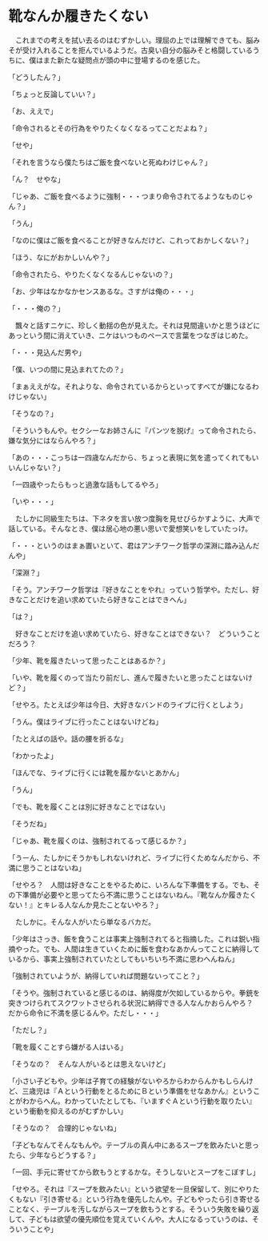 # 靴なんか履きたくない

　これまでの考えを拭い去るのはむずかしい。理屈の上では理解できても、脳みそが受け入れることを拒んでいるようだ。古臭い自分の脳みそと格闘しているうちに、僕はまた新たな疑問点が頭の中に登場するのを感じた。

「どうしたん？」

「ちょっと反論していい？」

「お、ええで」

「命令されるとその行為をやりたくなくなるってことだよね？」

「せや」

「それを言うなら僕たちはご飯を食べないと死ぬわけじゃん？」

「ん？　せやな」

「じゃあ、ご飯を食べるように強制・・・つまり命令されてるようなものじゃん？」

「うん」

「なのに僕はご飯を食べることが好きなんだけど、これっておかしくない？」

「ほう、なにがおかしいんや？」

「命令されたら、やりたくなくなるんじゃないの？」

「お、少年はなかなかセンスあるな。さすがは俺の・・・」

「・・・俺の？」

　飄々と話すニケに、珍しく動揺の色が見えた。それは見間違いかと思うほどにあっという間に消えていき、ニケはいつものペースで言葉をつなぎはじめた。

「・・・見込んだ男や」

「僕、いつの間に見込まれてたの？」

「まぁええがな。それよりな、命令されているからといってすべてが嫌になるわけじゃない」

「そうなの？」

「そういうもんや。セクシーなお姉さんに『パンツを脱げ』って命令されたら、嫌な気分にはならんやろ？」

「あの・・・こっちは一四歳なんだから、ちょっと表現に気を遣ってくれてもいいんじゃない？」

「一四歳やったらもっと過激な話もしてるやろ」

「いや・・・」

　たしかに同級生たちは、下ネタを言い放つ度胸を見せびらかすように、大声で話している。そんなとき、僕は居心地の悪い思いで愛想笑いをしていたっけ。

「・・・というのはまぁ置いといて、君はアンチワーク哲学の深淵に踏み込んだんや」

「深淵？」

「そう。アンチワーク哲学は『好きなことをやれ』っていう哲学や。ただし、好きなことだけを追い求めていたら好きなことはできへん」

「は？」

　好きなことだけを追い求めていたら、好きなことはできない？　どういうことだろう？

「少年、靴を履きたいって思ったことはあるか？」

「いや、靴を履くのって当たり前だし、進んで履きたいと思ったことはないけど？」

「せやろ。たとえば少年は今日、大好きなバンドのライブに行くとしよう」

「うん。僕はライブに行ったことはないけどね」

「たとえばの話や。話の腰を折るな」

「わかったよ」

「ほんでな、ライブに行くには靴を履かないとあかん」

「うん」

「でも、靴を履くことは別に好きなことではない」

「そうだね」

「じゃあ、靴を履くのは、強制されてるって感じるか？」

「うーん、たしかにそうかもしれないけれど、ライブに行くためなんだから、不満に思うことはないね」

「せやろ？　人間は好きなことをやるために、いろんな下準備をする。でも、その下準備が必要やと思ってたら不満に思うことはないねん。『靴なんか履きたくない！』とキレる人なんか見たことないやろ？」

　たしかに。そんな人がいたら単なるバカだ。

「少年はさっき、飯を食うことは事実上強制されてると指摘した。これは鋭い指摘やった。でも、人間は生きていくために飯を食わなあかんってことに納得しているから、事実上強制されていたとしてもいちいち不満に思わへんねん」

「強制されていようが、納得していれば問題ないってこと？」

「そうや。強制されていると感じるのは、納得度が欠如しているからや。拳銃を突きつけられてスクワットさせられる状況に納得できる人なんかおらんやろ？　だから命令に不満を感じるんや。ただし・・・」

「ただし？」

「靴を履くことすら嫌がる人はいる」

「そうなの？　そんな人がいるとは思えないけど」

「小さい子どもや。少年は子育ての経験がないやろからわからんかもしらんけど、三歳児は『Ａという行動をとるためにＢという準備をせなあかん』ということがわからへん。わかっていたとしても、『いますぐＡという行動を取りたい』という衝動を抑えるのがむずかしい」

「そうなの？　合理的じゃないね」

「子どもなんてそんなもんや。テーブルの真ん中にあるスープを飲みたいと思ったら、少年ならどうする？」

「一回、手元に寄せてから飲もうとするかな。そうしないとスープをこぼすし」

「せやろ。それは『スープを飲みたい』という欲望を一旦保留して、別にやりたくもない『引き寄せる』という行為を優先したんや。子どもやったら引き寄せることなく、テーブルを汚しながらスープを飲もうとする。そういう失敗を繰り返して、子どもは欲望の優先順位を覚えていくんや。大人になるっていうのは、そういうことや」
